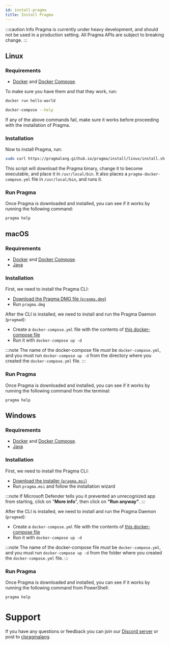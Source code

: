 ```yaml
---
id: install-pragma
title: Install Pragma
---
```


:::caution Info
Pragma is currently under heavy development, and should not be used in a production setting. All Pragma APIs are subject to breaking change.
:::
## Linux

### Requirements
- [Docker](https://docs.docker.com/get-docker/) and [Docker Compose](https://docs.docker.com/compose/install/).

To make sure you have them and that they work, run:
```sh
docker run hello-world
```
```sh
docker-compose --help
```

If any of the above commands fail, make sure it works before proceeding with the installation of Pragma.

### Installation

Now to install Pragma, run:
```sh
sudo curl https://pragmalang.github.io/pragma/install/linux/install.sh | sh
```

This script will download the Pragma binary, change it to become executable, and place it in `/usr/local/bin`. It also places a `pragma-docker-compose.yml` file in `/usr/local/bin`, and runs it.

### Run Pragma

Once Pragma is downloaded and installed, you can see if it works by running the following command:
```
pragma help
```

## macOS

### Requirements

- [Docker](https://docs.docker.com/get-docker/) and [Docker Compose](https://docs.docker.com/compose/install/).
- [Java](https://java.com/en/download/help/linux_install.html)

### Installation

First, we need to install the Pragma CLI:

- [Download the Pragma DMG file (`pragma.dmg`)](https://github.com/pragmalang/pragma/releases/download/v0.1.0/pragma.dmg)
- Run `pragma.dmg`

After the CLI is installed, we need to install and run the Pragma Daemon (`pragmad`): 

- Create a `docker-compose.yml` file with the contents of [this docker-compose file](https://github.com/pragmalang/pragma/blob/master/cli/src/main/resources/docker-compose.yml)
- Run it with `docker-compose up -d`

:::note
The name of the docker-compose file *must* be `docker-compose.yml`, and you must run `docker-compose up -d` from the directory where you created the `docker-compose.yml` file.
:::
### Run Pragma

Once Pragma is downloaded and installed, you can see if it works by running the following command from the terminal:
```
pragma help
```

## Windows

### Requirements

- [Docker](https://docs.docker.com/get-docker/) and [Docker Compose](https://docs.docker.com/compose/install/).
- [Java](https://java.com/en/download/help/linux_install.html)

### Installation

First, we need to install the Pragma CLI:

- [Download the installer (`pragma.msi`)](https://github.com/pragmalang/pragma/releases/download/v0.1.0/pragma.msi)
- Run `pragma.msi` and follow the installation wizard

:::note
If Microsoft Defender tells you it prevented an unrecognized app from starting, click on "__More info__", then click on **"Run anyway"**.
:::

After the CLI is installed, we need to install and run the Pragma Daemon (`pragmad`): 

- Create a `docker-compose.yml` file with the contents of [this docker-compose file](https://github.com/pragmalang/pragma/blob/master/cli/src/main/resources/docker-compose.yml)
- Run it with `docker-compose up -d`


:::note
The name of the docker-compose file *must* be `docker-compose.yml`, and you must run `docker-compose up -d` from the folder where you created the `docker-compose.yml` file.
:::
### Run Pragma

Once Pragma is downloaded and installed, you can see if it works by running the following command from PowerShell:
```
pragma help
```

# Support

If you have any questions or feedback you can join our [Discord server](https://discord.gg/gbhDnfC) or post to [r/pragmalang](https://www.reddit.com/r/pragmalang/).